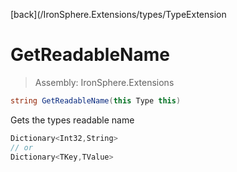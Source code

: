 ﻿

[back](/IronSphere.Extensions/types/TypeExtension

# GetReadableName

> Assembly: IronSphere.Extensions

```csharp
string GetReadableName(this Type this)
```

Gets the types readable name

```csharp
Dictionary<Int32,String>
// or
Dictionary<TKey,TValue>
``` 